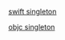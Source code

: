 [swift singleton](http://minsone.github.io/mac/ios/singleton-in-swift)

[objc singleton](http://monibu1548.github.io/2018/04/25/GCD-singleton/)